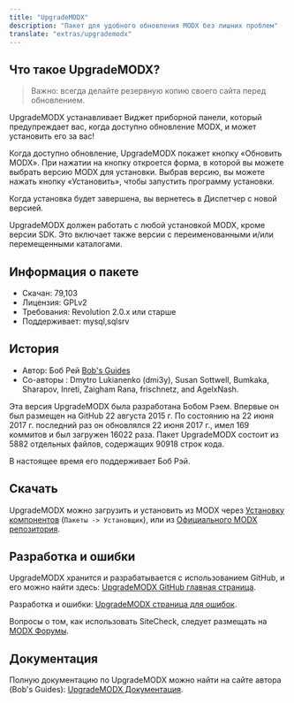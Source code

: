 ```yaml
---
title: "UpgradeMODX"
description: "Пакет для удобного обновления MODX без лишних проблем"
translate: "extras/upgrademodx"
---
```


## Что такое UpgradeMODX?

> Важно: всегда делайте резервную копию своего сайта перед обновлением.

UpgradeMODX устанавливает Виджет приборной панели, который предупреждает вас, когда доступно обновление MODX, и может установить его за вас!

Когда доступно обновление, UpgradeMODX покажет кнопку «Обновить MODX». При нажатии на кнопку откроется форма, в которой вы можете выбрать версию MODX для установки. Выбрав версию, вы можете нажать кнопку «Установить», чтобы запустить программу установки.

Когда установка будет завершена, вы вернетесь в Диспетчер с новой версией.

UpgradeMODX должен работать с любой установкой MODX, кроме версии SDK. Это включает также версии с переименованными и/или перемещенными каталогами.

## Информация о пакете

-   Скачан: 79,103
-   Лицензия: GPLv2
-   Требования: Revolution 2.0.x или старше
-   Поддерживает: mysql,sqlsrv

## История

-   Автор: Боб Рей [Bob's Guides](https://bobsguides.com)
-   Со-авторы : Dmytro Lukianenko (dmi3y), Susan Sottwell, Bumkaka, Sharapov, Inreti, Zaigham Rana, frischnetz, and AgelxNash.

Эта версия UpgradeMODX была разработана Бобом Рэем. Впервые он был размещен на GitHub 22 августа 2015 г. По состоянию на 22 июня 2017 г. последний раз он обновлялся 22 июня 2017 г., имел 169 коммитов и был загружен 16022 раза. Пакет UpgradeMODX состоит из 5882 отдельных файлов, содержащих 90918 строк кода.

В настоящее время его поддерживает Боб Рэй.

## Скачать

UpgradeMODX можно загрузить и установить из MODX через [Установку компонентов](building-sites/extras "Установка компонентов") (`Пакеты -> Установщик`), или из [Официального MODX репозитория](https://modx.com/extras/package/upgrademodx).

## Разработка и ошибки

UpgradeMODX хранится и разрабатывается с использованием GitHub, и его можно найти здесь: [UpgradeMODX GitHub главная страница](https://github.com/BobRay/UpgradeMODX).

Разработка и ошибки: [UpgradeMODX страница для ошибок](https://github.com/BobRay/UpgradeMODX/issues).

Вопросы о том, как использовать SiteCheck, следует размещать на [MODX Форумы](https://community.modx.com).

## Документация

Полную документацию по UpgradeMODX можно найти на сайте автора (Bob's Guides): [UpgradeMODX Документация](https://bobsguides.com/upgrade-modx-package.html).
